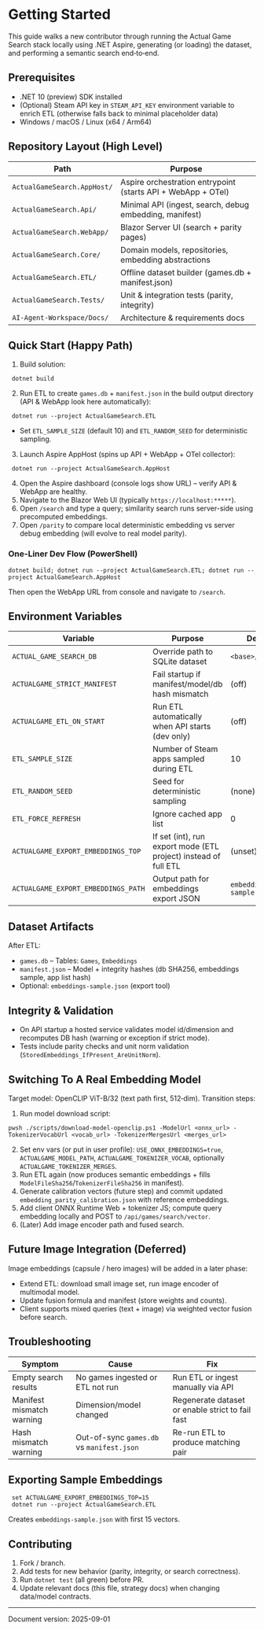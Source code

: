 # Getting Started

This guide walks a new contributor through running the Actual Game Search stack locally using .NET Aspire, generating (or loading) the dataset, and performing a semantic search end‑to‑end.

## Prerequisites
* .NET 10 (preview) SDK installed
* (Optional) Steam API key in `STEAM_API_KEY` environment variable to enrich ETL (otherwise falls back to minimal placeholder data)
* Windows / macOS / Linux (x64 / Arm64)

## Repository Layout (High Level)
| Path | Purpose |
|------|---------|
| `ActualGameSearch.AppHost/` | Aspire orchestration entrypoint (starts API + WebApp + OTel) |
| `ActualGameSearch.Api/` | Minimal API (ingest, search, debug embedding, manifest) |
| `ActualGameSearch.WebApp/` | Blazor Server UI (search + parity pages) |
| `ActualGameSearch.Core/` | Domain models, repositories, embedding abstractions |
| `ActualGameSearch.ETL/` | Offline dataset builder (games.db + manifest.json) |
| `ActualGameSearch.Tests/` | Unit & integration tests (parity, integrity) |
| `AI-Agent-Workspace/Docs/` | Architecture & requirements docs |

## Quick Start (Happy Path)
1. Build solution:
```
 dotnet build
```
2. Run ETL to create `games.db` + `manifest.json` in the build output directory (API & WebApp look here automatically):
```
 dotnet run --project ActualGameSearch.ETL
```
   * Set `ETL_SAMPLE_SIZE` (default 10) and `ETL_RANDOM_SEED` for deterministic sampling.
3. Launch Aspire AppHost (spins up API + WebApp + OTel collector):
```
 dotnet run --project ActualGameSearch.AppHost
```
4. Open the Aspire dashboard (console logs show URL) – verify API & WebApp are healthy.
5. Navigate to the Blazor Web UI (typically `https://localhost:*****`).
6. Open `/search` and type a query; similarity search runs server-side using precomputed embeddings.
7. Open `/parity` to compare local deterministic embedding vs server debug embedding (will evolve to real model parity).

### One-Liner Dev Flow (PowerShell)
```
dotnet build; dotnet run --project ActualGameSearch.ETL; dotnet run --project ActualGameSearch.AppHost
```
Then open the WebApp URL from console and navigate to `/search`.

## Environment Variables
| Variable | Purpose | Default |
|----------|---------|---------|
| `ACTUAL_GAME_SEARCH_DB` | Override path to SQLite dataset | `<base>/games.db` |
| `ACTUALGAME_STRICT_MANIFEST` | Fail startup if manifest/model/db hash mismatch | (off) |
| `ACTUALGAME_ETL_ON_START` | Run ETL automatically when API starts (dev only) | (off) |
| `ETL_SAMPLE_SIZE` | Number of Steam apps sampled during ETL | 10 |
| `ETL_RANDOM_SEED` | Seed for deterministic sampling | (none) |
| `ETL_FORCE_REFRESH` | Ignore cached app list | 0 |
| `ACTUALGAME_EXPORT_EMBEDDINGS_TOP` | If set (int), run export mode (ETL project) instead of full ETL | (unset) |
| `ACTUALGAME_EXPORT_EMBEDDINGS_PATH` | Output path for embeddings export JSON | `embeddings-sample.json` |

## Dataset Artifacts
After ETL:
* `games.db` – Tables: `Games`, `Embeddings`
* `manifest.json` – Model + integrity hashes (db SHA256, embeddings sample, app list hash)
* Optional: `embeddings-sample.json` (export tool)

## Integrity & Validation
* On API startup a hosted service validates model id/dimension and recomputes DB hash (warning or exception if strict mode).
* Tests include parity checks and unit norm validation (`StoredEmbeddings_IfPresent_AreUnitNorm`).

## Switching To A Real Embedding Model
Target model: OpenCLIP ViT-B/32 (text path first, 512‑dim). Transition steps:
1. Run model download script:
```
pwsh ./scripts/download-model-openclip.ps1 -ModelUrl <onnx_url> -TokenizerVocabUrl <vocab_url> -TokenizerMergesUrl <merges_url>
```
2. Set env vars (or put in user profile): `USE_ONNX_EMBEDDINGS=true`, `ACTUALGAME_MODEL_PATH`, `ACTUALGAME_TOKENIZER_VOCAB`, optionally `ACTUALGAME_TOKENIZER_MERGES`.
3. Run ETL again (now produces semantic embeddings + fills `ModelFileSha256`/`TokenizerFileSha256` in manifest).
4. Generate calibration vectors (future step) and commit updated `embedding_parity_calibration.json` with reference embeddings.
5. Add client ONNX Runtime Web + tokenizer JS; compute query embedding locally and POST to `/api/games/search/vector`.
6. (Later) Add image encoder path and fused search.

## Future Image Integration (Deferred)
Image embeddings (capsule / hero images) will be added in a later phase:
* Extend ETL: download small image set, run image encoder of multimodal model.
* Update fusion formula and manifest (store weights and counts).
* Client supports mixed queries (text + image) via weighted vector fusion before search.

## Troubleshooting
| Symptom | Cause | Fix |
|---------|-------|-----|
| Empty search results | No games ingested or ETL not run | Run ETL or ingest manually via API |
| Manifest mismatch warning | Dimension/model changed | Regenerate dataset or enable strict to fail fast |
| Hash mismatch warning | Out-of-sync `games.db` vs `manifest.json` | Re-run ETL to produce matching pair |

## Exporting Sample Embeddings
```
 set ACTUALGAME_EXPORT_EMBEDDINGS_TOP=15
 dotnet run --project ActualGameSearch.ETL
```
Creates `embeddings-sample.json` with first 15 vectors.

## Contributing
1. Fork / branch.
2. Add tests for new behavior (parity, integrity, or search correctness).
3. Run `dotnet test` (all green) before PR.
4. Update relevant docs (this file, strategy docs) when changing data/model contracts.

---
Document version: 2025-09-01
